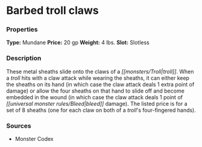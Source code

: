 ﻿---
Title: "Barbed troll claws"
Type: "Mundane"
Price: "20 gp"
Weight: "4 lbs."
Slot: "Slotless"
Description: |
  "These metal sheaths slide onto the claws of a troll. When a troll hits with a claw attack while wearing the sheaths, it can either keep the sheaths on its hand (in which case the claw attack deals 1 extra point of damage) or allow the four sheaths on that hand to slide off and become embedded in the wound (in which case the claw attack deals 1 point of bleed damage). The listed price is for a set of 8 sheaths (one for each claw on both of a troll's four-fingered hands)."
Sources: "['Monster Codex']"
---

# Barbed troll claws

### Properties

**Type:** Mundane **Price:** 20 gp **Weight:** 4 lbs. **Slot:** Slotless

### Description

These metal sheaths slide onto the claws of a _[[monsters/Troll|troll]]_. When a _troll_ hits with a claw attack while wearing the sheaths, it can either keep the sheaths on its hand (in which case the claw attack deals 1 extra point of damage) or allow the four sheaths on that hand to slide off and become embedded in the wound (in which case the claw attack deals 1 point of _[[universal monster rules/Bleed|bleed]]_ damage). The listed price is for a set of 8 sheaths (one for each claw on both of a _troll_'s four-fingered hands).

### Sources

* Monster Codex